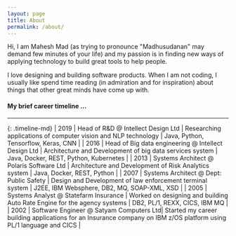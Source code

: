```yaml
---
layout: page
title: About
permalink: /about/
---
```


Hi, I am Mahesh Mad (as trying to pronounce "Madhusudanan" may demand few minutes of your life) and my passion is in finding new ways of applying technology to build great tools to help people.

I love designing and building software products. When I am not coding, I usually like spend time reading (in admiration and for inspiration) about things that other great minds have come up with. 

#### My brief career timeline ...
---------------------------------

{: .timeline-md}
| 2019 | Head of R&D @ Intellect Design Ltd | Researching applications of computer vision and NLP technology  | Java, Python, Tensorflow, Keras, CNN  |
| 2016 | Head of Big data engineering  @ Intellect Design Ltd | Architecture and Development of big data services system  | Java, Docker, REST, Python, Kubernetes  |
| 2013 | Systems Architect @ Polaris Software Ltd | Architecture and Development of Risk Analytics system  | Java, Docker, REST, Python  |
| 2007 | Systems Architect @ Dept: Public Safety | Design and Development of law enforcement terminal system | J2EE, IBM Websphere, DB2, MQ, SOAP-XML, XSD  | 
| 2005 | Systems Analyst @ Statefarm Insurance | Worked on designing and building Auto Rate Engine for the agency systems | DB2, PL/1, REXX, CICS, IBM MQ |
| 2002 | Software Engineer @ Satyam Computers Ltd| Started my career building applications for an Insurance company on IBM z/OS platform using PL/1 language and CICS |

